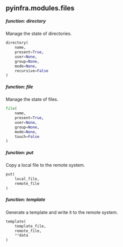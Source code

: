 ## pyinfra.modules.files


##### function: directory

Manage the state of directories.

```py
directory(
    name,
    present=True,
    user=None,
    group=None,
    mode=None,
    recursive=False
)
```


##### function: file

Manage the state of files.

```py
file(
    name,
    present=True,
    user=None,
    group=None,
    mode=None,
    touch=False
)
```


##### function: put

Copy a local file to the remote system.

```py
put(
    local_file,
    remote_file
)
```


##### function: template

Generate a template and write it to the remote system.

```py
template(
    template_file,
    remote_file,
    **data
)
```
